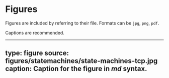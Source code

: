 # Figures

Figures are included by referring to their file.
Formats can be `jpg`, `png`, `pdf`. 

Captions are recommended.


---
type: figure
source: figures/statemachines/state-machines-tcp.jpg
caption: Caption for the figure in *md* syntax.
---

